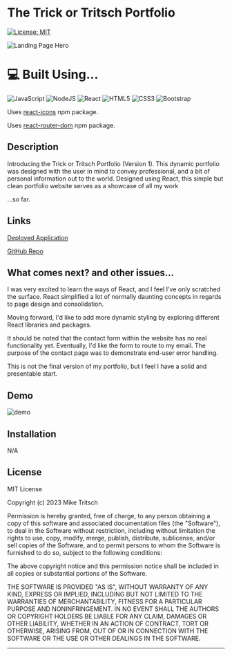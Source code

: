 # The Trick or Tritsch Portfolio

[![License: MIT](https://img.shields.io/badge/License-MIT-yellow.svg)](https://opensource.org/licenses/MIT)

![Landing Page Hero](https://github.com/MikeTritsch/trick-or-tritsch/assets/122573481/52d6a25b-276f-4bd5-88a7-f6ff2dae7fc0)

# 💻 Built Using...
![JavaScript](https://img.shields.io/badge/javascript-%23323330.svg?style=for-the-badge&logo=javascript&logoColor=%23F7DF1E)
![NodeJS](https://img.shields.io/badge/node.js-6DA55F?style=for-the-badge&logo=node.js&logoColor=white)
![React](https://img.shields.io/badge/react-%2320232a.svg?style=for-the-badge&logo=react&logoColor=%2361DAFB)
![HTML5](https://img.shields.io/badge/html5-%23E34F26.svg?style=for-the-badge&logo=html5&logoColor=white) 
![CSS3](https://img.shields.io/badge/css3-%231572B6.svg?style=for-the-badge&logo=css3&logoColor=white) 
![Bootstrap](https://img.shields.io/badge/bootstrap-%238511FA.svg?style=for-the-badge&logo=bootstrap&logoColor=white)

Uses [react-icons](https://www.npmjs.com/package/react-icons) npm package.

Uses [react-router-dom](https://www.npmjs.com/package/react-router-dom) npm package.

## Description

Introducing the Trick or Tritsch Portfolio (Version 1). This dynamic portfolio was designed with the user in mind to convey professional, and a bit of personal information out to the world. Designed using React, this simple but clean portfolio website serves as a showcase of all my work

...so far.

## Links

[Deployed Application](https://656d0925cf0cf558e349ebeb--trick-or-tritsch-570201.netlify.app/)

[GitHub Repo](https://github.com/MikeTritsch/trick-or-tritsch)

## What comes next? and other issues...

I was very excited to learn the ways of React, and I feel I've only scratched the surface. React simplified a lot of normally daunting concepts in regards to page design and consolidation.

Moving forward, I'd like to add more dynamic styling by exploring different React libraries and packages. 

It should be noted that the contact form within the website has no real functionality yet. Eventually, I'd like the form to route to my email. The purpose of the contact page was to demonstrate end-user error handling.

This is not the final version of my portfolio, but I feel I have a solid and presentable start.

## Demo

![demo](https://github.com/MikeTritsch/trick-or-tritsch/assets/122573481/499c817b-c32c-4c86-a2ef-744447afdb45)


## Installation

N/A

## License

MIT License

Copyright (c) 2023 Mike Tritsch

Permission is hereby granted, free of charge, to any person obtaining a copy
of this software and associated documentation files (the "Software"), to deal
in the Software without restriction, including without limitation the rights
to use, copy, modify, merge, publish, distribute, sublicense, and/or sell
copies of the Software, and to permit persons to whom the Software is
furnished to do so, subject to the following conditions:

The above copyright notice and this permission notice shall be included in all
copies or substantial portions of the Software.

THE SOFTWARE IS PROVIDED "AS IS", WITHOUT WARRANTY OF ANY KIND, EXPRESS OR
IMPLIED, INCLUDING BUT NOT LIMITED TO THE WARRANTIES OF MERCHANTABILITY,
FITNESS FOR A PARTICULAR PURPOSE AND NONINFRINGEMENT. IN NO EVENT SHALL THE
AUTHORS OR COPYRIGHT HOLDERS BE LIABLE FOR ANY CLAIM, DAMAGES OR OTHER
LIABILITY, WHETHER IN AN ACTION OF CONTRACT, TORT OR OTHERWISE, ARISING FROM,
OUT OF OR IN CONNECTION WITH THE SOFTWARE OR THE USE OR OTHER DEALINGS IN THE
SOFTWARE.

---